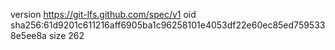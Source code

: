 version https://git-lfs.github.com/spec/v1
oid sha256:61d9201c611216aff6905ba1c96258101e4053df22e60ec85ed7595338e5ee8a
size 262
